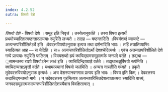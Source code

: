 ```yaml
---
index: 4.2.52
sutra: विषयो देशे

---
```

_विषयो देशे_ - विषयो देशे । समूह इति निवृत्तं । तस्येत्यनुवर्तते । तस्य विषय इत्यर्थे प्रथमोच्चारितात्षष्ठन्तात्प्रत्ययाः स्युरिति लभ्यते । तदाह — षष्ठन्तादिति ।विषय॑शब्दं व्याचष्टे — अत्यन्तपरिशीलितेऽर्थे इति ।देवदत्तविषयोऽनुवाक इत्यत्र तथा दर्शनादिति भावः । तर्हि तत्रातिव्याप्तिः स्यादित्यत आह — स चेदिति । सः= अत्यन्तपरिशीलितोऽर्थो देशश्चेदित्यर्थः । एवंच अतन्यतपरिशीलिते देशे गम्ये प्रत्ययाः स्युरिति फलितम् । विषयशब्दो ह्रयं क्वचिद्ग्रामसमूहात्मके जनपदे वर्तते । तद्यथा — ॒सामन्तस्य राज्ञो विषयोऽनेन लब्ध॑ इति । क्वचिदिन्द्रियग्राह्रे वर्तते । तद्यथाचक्षुर्विषयो रूप॑मिति । क्वचिदन्यत्राऽवृत्तौ वर्तते । यथामत्स्यानां विषयो जल॑मिति । अन्यत्र नास्तीति गम्यते । प्रकृते तुदेवदत्तविषयोऽनुवाक इत्यर्थः । अत्र देशस्यानवगमान्न प्रत्यय इति भावः । विषय इति किम्  । देवदत्तस्य कदाचिद्गन्तव्यो मार्गः । न चदेवदत्तस्य गृह॑मित्यत्र अत्यन्तपरिचितदेशत्वात्प्रत्ययः स्यादिति वाच्यं, जनपदसमूहात्मकात्यन्तपरिशीलितदेशस्यैवात्र विवक्षितत्वात् ।